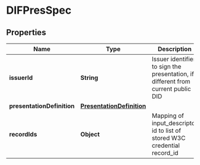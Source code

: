

# DIFPresSpec


## Properties

Name | Type | Description | Notes
------------ | ------------- | ------------- | -------------
**issuerId** | **String** | Issuer identifier to sign the presentation, if different from current public DID |  [optional]
**presentationDefinition** | [**PresentationDefinition**](PresentationDefinition.md) |  |  [optional]
**recordIds** | **Object** | Mapping of input_descriptor id to list of stored W3C credential record_id |  [optional]



